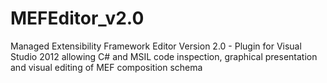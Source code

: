 MEFEditor_v2.0
==============

Managed Extensibility Framework Editor Version 2.0 - Plugin for Visual Studio 2012 allowing C# and MSIL code inspection, graphical presentation and visual editing of MEF composition schema
